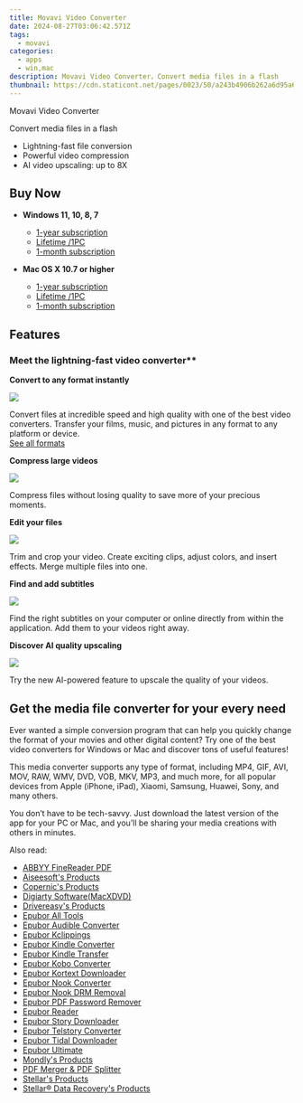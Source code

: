 ```yaml
---
title: Movavi Video Converter
date: 2024-08-27T03:06:42.571Z
tags: 
  - movavi
categories: 
  - apps
  - win,mac
description: Movavi Video Converter，Convert media files in a flash
thumbnail: https://cdn.staticont.net/pages/0023/50/a243b4906b262a6d95a650b7f8e91f71db37af06.webp
---
```


Movavi Video Converter

Convert media files in a flash

- Lightning-fast file conversion
- Powerful video compression
- AI video upscaling: up to 8X


## Buy Now

- **Windows 11, 10, 8, 7**
  - [1-year subscription](https://store.movavi.com/order/checkout.php?PRODS=4727783,33729221&QTY=1,1&COUPON=&AFFILIATE=108875&CART=1&CARD=2&SHORT_FORM=1&DESIGN_TYPE=2&CROSS_SELL_HIDE=true&SHOPURL=http://www.movavi.com/store.html&ADDITIONAL_HPM=1&setLocale=en&pageType=web&p_name=videoconverteryear&REF=%7C%7C&FSID=%7C%7C&PAYPAL_FLOW=REGULAR&AFFILIATE=108875&ADDITIONAL_webuid=wm8n68)
  - [Lifetime /1PC](https://store.movavi.com/order/checkout.php?PRODS=4717998,33729287&QTY=1,1&COUPON=&AFFILIATE=108875&CART=1&CARD=2&SHORT_FORM=1&DESIGN_TYPE=2&CROSS_SELL_HIDE=true&SHOPURL=http://www.movavi.com/store.html&ADDITIONAL_HPM=0&setLocale=en&pageType=web&p_name=videoconverter&REF=%7C%7C&FSID=%7C%7C&PAYPAL_FLOW=REGULAR&AFFILIATE=108875&ADDITIONAL_webuid=65kzxk)
  - [1-month subscription](https://store.movavi.com/order/checkout.php?PRODS=18961967,33729287&QTY=1,1&COUPON=&AFFILIATE=108875&CART=1&CARD=2&SHORT_FORM=1&DESIGN_TYPE=2&CROSS_SELL_HIDE=true&SHOPURL=http://www.movavi.com/store.html&ADDITIONAL_HPM=0&setLocale=en&pageType=web&p_name=suitefromvc&REF=%7C%7C&FSID=%7C%7C&PAYPAL_FLOW=REGULAR&AFFILIATE=108875&ADDITIONAL_webuid=qydw53)

- **Mac OS X 10.7 or higher**
  - [1-year subscription](https://store.movavi.com/order/checkout.php?PRODS=4727783,33729221&QTY=1,1&COUPON=&AFFILIATE=108875&CART=1&CARD=2&SHORT_FORM=1&DESIGN_TYPE=2&CROSS_SELL_HIDE=true&SHOPURL=http://www.movavi.com/store.html&ADDITIONAL_HPM=1&setLocale=en&pageType=web&p_name=videoconverteryear&REF=%7C%7C&FSID=%7C%7C&PAYPAL_FLOW=REGULAR&AFFILIATE=108875&ADDITIONAL_webuid=wm8n68)
  - [Lifetime /1PC](https://store.movavi.com/order/checkout.php?PRODS=4717998,33729287&QTY=1,1&COUPON=&AFFILIATE=108875&CART=1&CARD=2&SHORT_FORM=1&DESIGN_TYPE=2&CROSS_SELL_HIDE=true&SHOPURL=http://www.movavi.com/store.html&ADDITIONAL_HPM=0&setLocale=en&pageType=web&p_name=videoconverter&REF=%7C%7C&FSID=%7C%7C&PAYPAL_FLOW=REGULAR&AFFILIATE=108875&ADDITIONAL_webuid=65kzxk)
  - [1-month subscription](https://store.movavi.com/order/checkout.php?PRODS=18961967,33729287&QTY=1,1&COUPON=&AFFILIATE=108875&CART=1&CARD=2&SHORT_FORM=1&DESIGN_TYPE=2&CROSS_SELL_HIDE=true&SHOPURL=http://www.movavi.com/store.html&ADDITIONAL_HPM=0&setLocale=en&pageType=web&p_name=suitefromvc&REF=%7C%7C&FSID=%7C%7C&PAYPAL_FLOW=REGULAR&AFFILIATE=108875&ADDITIONAL_webuid=qydw53)


## Features


### Meet the lightning-fast video converter**



**Convert to any format instantly**

![](https://cdn.staticont.net/pages/0023/53/46252c6a10150d068137ca030d1e7cb9eb55f5b2.webp)

Convert files at incredible speed and high quality with one of the best video converters. Transfer your films, music, and pictures in any format to any platform or device.  
[See all formats](https://www.movavi.com/videoconverter/formats.html)

**Compress large videos**

![](https://cdn.staticont.net/pages/0023/53/55a9d9c1894370cf95718d02a773f0c84dfebc0b.webp)

Compress files without losing quality to save more of your precious moments.



**Edit your files**

![](https://cdn.staticont.net/pages/0023/53/b0467a144b4b07710a46d9450ebf91bb6809f1a4.webp)

Trim and crop your video. Create exciting clips, adjust colors, and insert effects. Merge multiple files into one.


**Find and add subtitles**

![](https://cdn.staticont.net/pages/0023/53/9406f51adf251731063d4744b7b8436a3821fa2b.webp)

Find the right subtitles on your computer or online directly from within the application. Add them to your videos right away.


**Discover AI quality upscaling**

![](https://cdn.staticont.net/pages/0023/53/dff13b78c17f80d919ca105fe91f58079cfe8e4f.webp)

Try the new AI-powered feature to upscale the quality of your videos.


## Get the media file converter for your every need

Ever wanted a simple conversion program that can help you quickly change the format of your movies and other digital content? Try one of the best video converters for Windows or Mac and discover tons of useful features!

This media converter supports any type of format, including MP4, GIF, AVI, MOV, RAW, WMV, DVD, VOB, MKV, MP3, and much more, for all popular devices from Apple (iPhone, iPad), Xiaomi, Samsung, Huawei, Sony, and many others.

You don’t have to be tech-savvy. Just download the latest version of the app for your PC or Mac, and you’ll be sharing your media creations with others in minutes.


<span class="atpl-alsoreadstyle">Also read:</span>
<div><ul>
<li><a href="https://tools.techidaily.com/abbyy/products/"><u>ABBYY FineReader PDF</u></a></li>
<li><a href="https://tools.techidaily.com/aiseesoft/products/"><u>Aiseesoft's Products</u></a></li>
<li><a href="https://tools.techidaily.com/copernic/products/"><u>Copernic's Products</u></a></li>
<li><a href="https://tools.techidaily.com/macxdvd/products/"><u>Digiarty Software(MacXDVD)</u></a></li>
<li><a href="https://tools.techidaily.com/drivereasy/products/"><u>Drivereasy's Products</u></a></li>
<li><a href="https://tools.techidaily.com/epubor/products/"><u>Epubor All Tools</u></a></li>
<li><a href="https://tools.techidaily.com/epubor/audible-converter/"><u>Epubor Audible Converter</u></a></li>
<li><a href="https://tools.techidaily.com/epubor/kclippings/"><u>Epubor Kclippings</u></a></li>
<li><a href="https://tools.techidaily.com/epubor/kindle-converter/"><u>Epubor Kindle Converter</u></a></li>
<li><a href="https://tools.techidaily.com/epubor/transfer/"><u>Epubor Kindle Transfer</u></a></li>
<li><a href="https://tools.techidaily.com/epubor/kobo-converter/"><u>Epubor Kobo Converter</u></a></li>
<li><a href="https://tools.techidaily.com/epubor/kortext-downloader/"><u>Epubor Kortext Downloader</u></a></li>
<li><a href="https://tools.techidaily.com/epubor/nook-converter/"><u>Epubor Nook Converter</u></a></li>
<li><a href="https://tools.techidaily.com/epubor/nook-drm-removal/"><u>Epubor Nook DRM Removal</u></a></li>
<li><a href="https://tools.techidaily.com/epubor/pdf-password-remover/"><u>Epubor PDF Password Remover</u></a></li>
<li><a href="https://tools.techidaily.com/epubor/reader/"><u>Epubor Reader</u></a></li>
<li><a href="https://tools.techidaily.com/epubor/story-downloader/"><u>Epubor Story Downloader</u></a></li>
<li><a href="https://tools.techidaily.com/epubor/telstory-converter/"><u>Epubor Telstory Converter</u></a></li>
<li><a href="https://tools.techidaily.com/epubor/tidal-downloader/"><u>Epubor Tidal Downloader</u></a></li>
<li><a href="https://tools.techidaily.com/epubor/ultimate/"><u>Epubor Ultimate</u></a></li>
<li><a href="https://tools.techidaily.com/mondly/products/"><u>Mondly's Products</u></a></li>
<li><a href="https://tools.techidaily.com/epubor/pdf-splitter-merger/"><u>PDF Merger & PDF Splitter</u></a></li>
<li><a href="https://tools.techidaily.com/stellarinfo/products/"><u>Stellar's Products</u></a></li>
<li><a href="https://tools.techidaily.com/stellardata-recovery/products/"><u>Stellar® Data Recovery's Products</u></a></li>
</ul></div>

<ins class="adsbygoogle"
      style="display:block"
      data-ad-client="ca-pub-7571918770474297"
      data-ad-slot="8358498916"
      data-ad-format="auto"
      data-full-width-responsive="true"></ins>